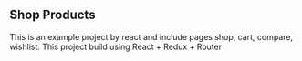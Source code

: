 <h2> Shop Products </h2>
<p>This is an example project by react and include pages shop, cart, compare, wishlist.
This project build using React + Redux + Router</p>
